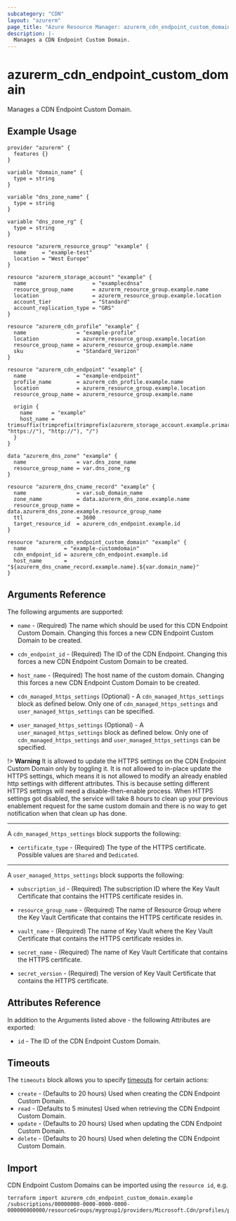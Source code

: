 ```yaml
---
subcategory: "CDN"
layout: "azurerm"
page_title: "Azure Resource Manager: azurerm_cdn_endpoint_custom_domain"
description: |-
  Manages a CDN Endpoint Custom Domain.
---
```


# azurerm_cdn_endpoint_custom_domain

Manages a CDN Endpoint Custom Domain.

## Example Usage

```hcl
provider "azurerm" {
  features {}
}

variable "domain_name" {
  type = string
}

variable "dns_zone_name" {
  type = string
}

variable "dns_zone_rg" {
  type = string
}

resource "azurerm_resource_group" "example" {
  name     = "example-test"
  location = "West Europe"
}

resource "azurerm_storage_account" "example" {
  name                     = "examplecdnsa"
  resource_group_name      = azurerm_resource_group.example.name
  location                 = azurerm_resource_group.example.location
  account_tier             = "Standard"
  account_replication_type = "GRS"
}

resource "azurerm_cdn_profile" "example" {
  name                = "example-profile"
  location            = azurerm_resource_group.example.location
  resource_group_name = azurerm_resource_group.example.name
  sku                 = "Standard_Verizon"
}

resource "azurerm_cdn_endpoint" "example" {
  name                = "example-endpoint"
  profile_name        = azurerm_cdn_profile.example.name
  location            = azurerm_resource_group.example.location
  resource_group_name = azurerm_resource_group.example.name

  origin {
    name      = "example"
    host_name = trimsuffix(trimprefix(trimprefix(azurerm_storage_account.example.primary_blob_endpoint, "https://"), "http://"), "/")
  }
}

data "azurerm_dns_zone" "example" {
  name                = var.dns_zone_name
  resource_group_name = var.dns_zone_rg
}

resource "azurerm_dns_cname_record" "example" {
  name                = var.sub_domain_name
  zone_name           = data.azurerm_dns_zone.example.name
  resource_group_name = data.azurerm_dns_zone.example.resource_group_name
  ttl                 = 3600
  target_resource_id  = azurerm_cdn_endpoint.example.id
}

resource "azurerm_cdn_endpoint_custom_domain" "example" {
  name            = "example-customdomain"
  cdn_endpoint_id = azurerm_cdn_endpoint.example.id
  host_name       = "${azurerm_dns_cname_record.example.name}.${var.domain_name}"
}
```

## Arguments Reference

The following arguments are supported:

* `name` - (Required) The name which should be used for this CDN Endpoint Custom Domain. Changing this forces a new CDN Endpoint Custom Domain to be created.

* `cdn_endpoint_id` - (Required) The ID of the CDN Endpoint. Changing this forces a new CDN Endpoint Custom Domain to be created.

* `host_name` - (Required) The host name of the custom domain. Changing this forces a new CDN Endpoint Custom Domain to be created.

* `cdn_managed_https_settings` (Optional) - A `cdn_managed_https_settings` block as defined below. Only one of `cdn_managed_https_settings` and `user_managed_https_settings` can be specified.

* `user_managed_https_settings` (Optional) - A `user_managed_https_settings` block as defined below. Only one of `cdn_managed_https_settings` and `user_managed_https_settings` can be specified.

!> **Warning** It is allowed to update the HTTPS settings on the CDN Endpoint Custom Domain only by toggling it. It is not allowed to in-place update the HTTPS settings, which means it is not allowed to modify an already enabled http settings with different attributes. This is because setting different HTTPS settings will need a disable-then-enable process. When HTTPS settings got disabled, the service will take 8 hours to clean up your previous enablement request for the same custom domain and there is no way to get notification when that clean up has done.

---

A `cdn_managed_https_settings` block supports the following:

* `certificate_type` - (Required) The type of the HTTPS certificate. Possible values are `Shared` and `Dedicated`.

---

A `user_managed_https_settings` block supports the following:

* `subscription_id` - (Required) The subscription ID where the Key Vault Certificate that contains the HTTPS certificate resides in.

* `resource_group_name` - (Required) The name of Resource Group where the Key Vault Certificate that contains the HTTPS certificate resides in.

* `vault_name` - (Required) The name of Key Vault where the Key Vault Certificate that contains the HTTPS certificate resides in.

* `secret_name` - (Required) The name of Key Vault Certificate that contains the HTTPS certificate.

* `secret_version` - (Required) The version of Key Vault Certificate that contains the HTTPS certificate.

## Attributes Reference

In addition to the Arguments listed above - the following Attributes are exported:

* `id` - The ID of the CDN Endpoint Custom Domain.

## Timeouts

The `timeouts` block allows you to specify [timeouts](https://www.terraform.io/docs/configuration/resources.html#timeouts) for certain actions:

* `create` - (Defaults to 20 hours) Used when creating the CDN Endpoint Custom Domain.
* `read` - (Defaults to 5 minutes) Used when retrieving the CDN Endpoint Custom Domain.
* `update` - (Defaults to 20 hours) Used when updating the CDN Endpoint Custom Domain.
* `delete` - (Defaults to 20 hours) Used when deleting the CDN Endpoint Custom Domain.

## Import

CDN Endpoint Custom Domains can be imported using the `resource id`, e.g.

```shell
terraform import azurerm_cdn_endpoint_custom_domain.example /subscriptions/00000000-0000-0000-0000-000000000000/resourceGroups/mygroup1/providers/Microsoft.Cdn/profiles/profile1/endpoints/endpoint1/customdomains/domain1
```

